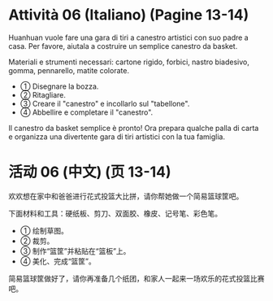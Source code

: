 # Attività 06 (Italiano) (Pagine 13-14)

Huanhuan vuole fare una gara di tiri a canestro artistici con suo padre a casa. Per favore, aiutala a costruire un semplice canestro da basket.

Materiali e strumenti necessari: cartone rigido, forbici, nastro biadesivo, gomma, pennarello, matite colorate.

*   ① Disegnare la bozza.
*   ② Ritagliare.
*   ③ Creare il "canestro" e incollarlo sul "tabellone".
*   ④ Abbellire e completare il "canestro".

Il canestro da basket semplice è pronto! Ora prepara qualche palla di carta e organizza una divertente gara di tiri artistici con la tua famiglia.

# 活动 06 (中文) (页 13-14)

欢欢想在家中和爸爸进行花式投篮大比拼，请你帮她做一个简易篮球筐吧。

下面材料和工具：硬纸板、剪刀、双面胶、橡皮、记号笔、彩色笔。

*   ① 绘制草图。
*   ② 裁剪。
*   ③ 制作“篮筐”并粘贴在“篮板”上。
*   ④ 美化、完成“篮筐”。

简易篮球筐做好了，请你再准备几个纸团，和家人一起来一场欢乐的花式投篮比赛吧。